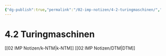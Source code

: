 ```yaml
---
{"dg-publish":true,"permalink":"/02-imp-notizen/4-2-turingmaschinen/","dgHomeLink":true,"dgPassFrontmatter":false}
---
```


# 4.2 Turingmaschinen
[[02 IMP Notizen/k-NTM|k-NTM]]
[[02 IMP Notizen/DTM|DTM]]

